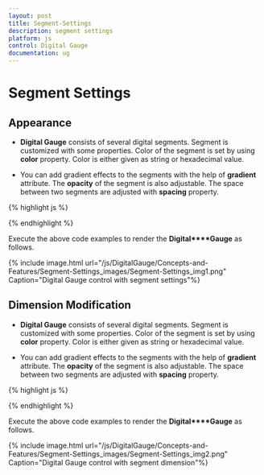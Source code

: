 ```yaml
---
layout: post
title: Segment-Settings
description: segment settings
platform: js
control: Digital Gauge
documentation: ug
---
```


# Segment Settings

## Appearance

* **Digital Gauge** consists of several digital segments. Segment is customized with some properties. Color of the segment is set by using **color** property. Color is either given as string or hexadecimal value. 

* You can add gradient effects to the segments with the help of **gradient** attribute. The **opacity** of the segment is also adjustable. The space between two segments are adjusted with **spacing** property.



{% highlight js %}


<div id="DigitalGauge1"></div>
<script type="text/javascript">
$(function () {
// For Digital Gauge rendering
$("#DigitalGauge1").ejDigitalGauge({
width:800,
items:[{
// For setting text
value**:** "GO AHEAD",
segmentSettings:{
// For setting segment color
color: "Green",
// For setting segment opacity
opacity:0.1,
// For setting segment spacing
spacing:4,
}
}]
})
});
</script>


{% endhighlight %}

Execute the above code examples to render the **Digital****Gauge** as follows.

{% include image.html url="/js/DigitalGauge/Concepts-and-Features/Segment-Settings_images/Segment-Settings_img1.png" Caption="Digital Gauge control with segment settings"%}

## Dimension Modification

* **Digital Gauge** consists of several digital segments. Segment is customized with some properties. Color of the segment is set by using **color** property. Color is either given as string or hexadecimal value. 

* You can add gradient effects to the segments with the help of **gradient** attribute. The **opacity** of the segment is also adjustable. The space between two segments are adjusted with **spacing** property.



{% highlight js %}


<div id="DigitalGauge1"></div>
<script type="text/javascript">
$(function () {
// For Digital Gauge rendering
$("#DigitalGauge1").ejDigitalGauge({
width:800,
items:[{
// For setting text
value**:** "WELCOME",
segmentSettings:{
// For setting segment length
length:3,
// For setting segment width
width:3
}
}]
})
});
</script>


{% endhighlight %}



Execute the above code examples to render the **Digital****Gauge** as follows.

{% include image.html url="/js/DigitalGauge/Concepts-and-Features/Segment-Settings_images/Segment-Settings_img2.png" Caption="Digital Gauge control with segment dimension"%}

